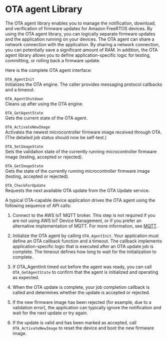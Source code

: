 # OTA agent Library<a name="ota-agent-library"></a>

The OTA agent library enables you to manage the notification, download, and verification of firmware updates for Amazon FreeRTOS devices\. By using the OTA agent library, you can logically separate firmware updates and the application running on your devices\. The OTA agent can share a network connection with the application\. By sharing a network connection, you can potentially save a significant amount of RAM\. In addition, the OTA agent library allows you to define application\-specific logic for testing, committing, or rolling back a firmware update\.

Here is the complete OTA agent interface:

`OTA_AgentInit`  
Initializes the OTA engine\. The caller provides messaging protocol callbacks and a timeout\.

`OTA_AgentShutdown`  
Cleans up after using the OTA engine\.

`OTA_GetAgentState`  
Gets the current state of the OTA agent\.

`OTA_ActivateNewImage`  
Activates the newest microcontroller firmware image received through OTA\. \(The detailed job status should now be self\-test\.\)

`OTA_SetImageState`  
Sets the validation state of the currently running microcontroller firmware image \(testing, accepted or rejected\)\.

`OTA_GetImageState`  
Gets the state of the currently running microcontroller firmware image \(testing, accepted or rejected\)\.

`OTA_CheckForUpdate`  
Requests the next available OTA update from the OTA Update service\.

A typical OTA\-capable device application drives the OTA agent using the following sequence of API calls:

1. Connect to the AWS IoT MQTT broker\. This step is not required if you are not using AWS IoT Device Management, or if you prefer an alternative implementation of MQTT\. For more information, see [MQTT](freertos-lib-cloud-connectivity.md#freertos-lib-cloud-mqtt)\.

1. Initialize the OTA agent by calling `OTA_AgentInit`\. Your application must define an OTA callback function and a timeout\. The callback implements application\-specific logic that is executed after an OTA update job is complete\. The timeout defines how long to wait for the initialization to complete\.

1. If OTA\_AgentInit timed out before the agent was ready, you can call `OTA_GetAgentState` to confirm that the agent is initialized and operating as expected\.

1. When the OTA update is complete, your job completion callback is called and determines whether the update is accepted or rejected\.

1. If the new firmware image has been rejected \(for example, due to a validation error\), the application can typically ignore the notification and wait for the next update or try again\.

1. If the update is valid and has been marked as accepted, call `OTA_ActivateNewImage` to reset the device and boot the new firmware image\.